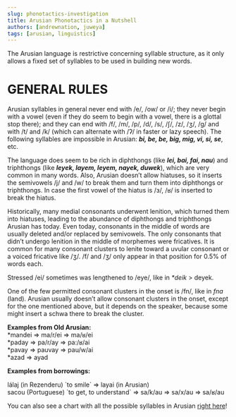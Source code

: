 ```yaml
---
slug: phonotactics-investigation
title: Arusian Phonotactics in a Nutshell
authors: [andrewnation, juweya]
tags: [arusian, linguistics]
---
```


The Arusian language is restrictive concerning syllable structure, as it only allows a fixed set of syllables to be used in building new words.

# GENERAL RULES

Arusian syllables in general never end with /e/, /ow/ or /i/; they never begin with a vowel (even if they do seem to begin with a vowel, there is a glottal stop there); and they can end with /f/, /m/, /p/, /d/, /s/, /ʃ/, /z/, /ʒ/, /g/ and with /t/ and /k/ (which can alternate with /ʔ/ in faster or lazy speech). The following syllables are impossible in Arusian: ***bi, be, be, big, mig, vi, si, se***, etc.

The language does seem to be rich in diphthongs (like ***lei, bai, fai, nau***) and triphthongs (like ***leyek, layem, leyem, nayek, duwek***), which are very common in many words. Also, Arusian doesn’t allow hiatuses, so it inserts the semivowels /j/ and /w/ to break them and turn them into diphthongs or triphthongs. In case the first vowel of the hiatus is /ɜ/, /ʁ/ is inserted to break the hiatus.

Historically, many medial consonants underwent lenition, which turned them into hiatuses, leading to the abundance of diphthongs and triphthongs Arusian has today. Even today, consonants in the middle of words are usually deleted and/or replaced by semivowels. The only consonants that didn’t undergo lenition in the middle of morphemes were fricatives. It is common for many consonant clusters to lenite toward a uvular consonant or a voiced fricative like /ʒ/. /f/ and /ʒ/ only appear in that position for 0.5% of words each.

Stressed /ei/ sometimes was lengthened to /eye/, like in *\*deik* \> deyek.

One of the few permitted consonant clusters in the onset is /fn/, like in *fna* (land). Arusian usually doesn’t allow consonant clusters in the onset, except for the one mentioned above, but it depends on the speaker, because some might insert a schwa there to break the cluster.

**Examples from Old Arusian:**  
\*mandei ⇒ ma/r/ei ⇒  ma/ʁ/ei  
\*paday ⇒ pa/r/ay ⇒ pa:/ʁ/ai  
\*pavay ⇒ pauvay ⇒ pau/w/ai  
\*azad ⇒ ayad

**Examples from borrowings:**

lálaj (in Rezenderu) \`to smile\` ⇒  layai (in Arusian)  
sacou (Portuguese) \`to get, to understand\` ⇒ sa/k/au \=\> sa/x/au  ⇒ sa/ʁ/au

You can also see a chart with all the possible syllables in Arusian [right here](https://docs.google.com/spreadsheets/d/11h68QAv8Hli8fR6IM7vC5hphdTQY7NNsS9jo_M-4FI0/edit?usp=sharing)!
